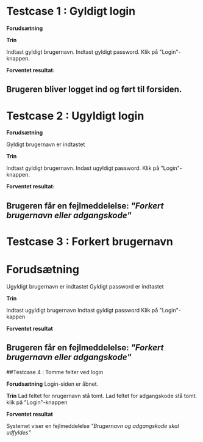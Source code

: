 # Testcase 1 : Gyldigt login

**Forudsætning**

**Trin**

Indtast gyldigt brugernavn.
Indtast gyldigt password.
Klik på "Login"-knappen.

**Forventet resultat:**

Brugeren bliver logget ind og ført til forsiden. 
---

# Testcase 2 : Ugyldigt login

**Forudsætning**

Gyldigt brugernavn er indtastet 


**Trin**

Indtast gyldigt brugernavn.
Indast ugyldigt password.
Klik på "Login"-knappen.

**Forventet resultat:**

Brugeren får en fejlmeddelelse:
*"Forkert brugernavn eller adgangskode"*
---

# Testcase 3 : Forkert brugernavn 

# **Forudsætning**

Ugyldigt brugernavn er indtastet 
Gyldigt password er indtastet 

**Trin**

Indtast ugyldigt brugernavn
Indtast gyldigt password 
Klik på "Login"-kappen

**Forventet resultat**

Brugeren får en fejlmeddelelse:
*"Forkert brugernavn eller adgangskode"*
---

##Testcase 4 : Tomme felter ved login 

**Forudsætning**
Login-siden er åbnet. 

**Trin**
Lad feltet for nrugernavn stå tomt.
Lad feltet for adgangskode stå tomt. 
klik på "Login"-knappen

**Forventet resultat**

Systemet viser en fejlmeddelelse
*"Brugernavn og adgangskode skal udfyldes"*